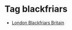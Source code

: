 <!--
title: Tag blackfriars
date: 2020-06-28T14:49:39.528Z
tags:
-->
# Tag blackfriars

 * [London Blackfriars Britain](127862031617.md)
